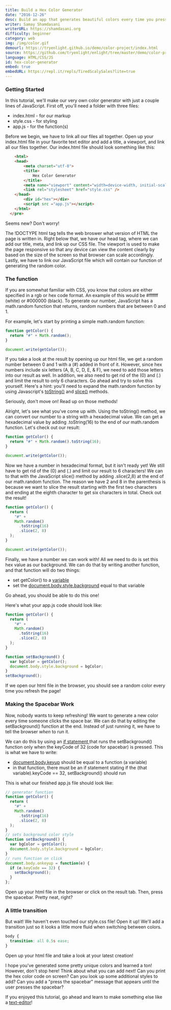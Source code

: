 ```yaml
---
title: Build a Hex Color Generator
date: "2016-12-26"
desc: Build an app that generates beautiful colors every time you press the spacebar with HTML/CSS/JS
writer: Samay Shamdasani
writerURL: https://shamdasani.org
difficulty: beginner
category: web
img: /img/color.gif
demourl: https://tryenlight.github.io/demo/color-project/index.html
source: https://github.com/tryenlight/enlight/tree/master/demo/color-project
language: HTML/CSS/JS
id: hex-color-generator
embed: true
embedURL: https://repl.it/repls/TiredScalySales?lite=true
---
```


### Getting Started

In this tutorial, we'll make our very own color generator with just a couple lines of JavaScript. First off, you'll need a folder with three files:

- index.html - for our markup
- style.css - for styling
- app.js - for the function(s)

Before we begin, we have to link all our files all together. Open up your index.html file in your favorite text editor and add a title, a viewport, and link all our files together. Our index.html file should look something like this:

```html
    <html>
    <head>
        <meta charset="utf-8">
        <title>
            Hex Color Generator
        </title>
        <meta name="viewport" content="width=device-width, initial-scale=1">
        <link rel="stylesheet" href="style.css" />
    </head>
	    <div id="hex"></div>
	    <script src ="app.js"></script>
    </html>
  </pre>
```

Seems new? Don't worry!

The !DOCTYPE html tag tells the web broswer what version of HTML the page is written in.
Right below that, we have our head tag, where we can add our title, meta, and link up our CSS file.
The viewport is used to make the page responsive so that any device can view the content clearly by based on
the size of the screen so that browser can scale accordingly. Lastly, we have to link our JavaScript file which
will contain our function of generating the random color.

### The function

If you are somewhat familiar with CSS, you know that colors are either specified in a rgb or hex code format. An example of this
would be #ffffff (white) or #000000 (black). To generate our number, JavaScript has a math.random function that returns, random numbers that are between 0 and 1.

For example, let's start by printing a simple math.random function:

```js
function getColor() {
  return "#" + Math.random();
}

document.write(getColor());
```

If you take a look at the result by opening up our html file, we get a random number between 0 and 1 with a (#) added in front of it. However, since hex numbers include six letters (A, B, C, D, E, & F), we need to add those letters into our result as well. In addition, we also need to get rid of the (0) and (.) and limit the result to only 6 characters.
Go ahead and try to solve this yourself. Here's a hint: you'll need to expand the math.random function by using Javascript's <a href="http://www.w3schools.com/jsref/jsref_tostring_number.asp" class="underline">toString()</a> and <a href="http://www.w3schools.com/jsref/jsref_slice_string.asp" class="underline">slice()</a> methods.

Seriously, don't move on! Read up on those methods!

Alright, let's see what you've come up with. Using the toString() method, we can convert our number to a string with a hexadecimal value. We can get a hexadecimal value by adding .toString(16) to the end of our math.random function. Let's check out our result:

```js
function getColor() {
  return "#" + Math.random().toString(16);
}

document.write(getColor());
```

Now we have a number in hexadecimal format, but it isn't ready yet! We still have to get rid of the (0) and (.) and limit our result to 6 characters! We can to that with the JavaScript slice() method by adding .slice(2,8) at the end of our math.random function.
The reason we have 2 and 8 in the parenthesis is because we want to slice the result starting with the first two characters and ending at the eighth character to get six characters in total. Check out the result!

```js
function getColor() {
  return (
    "#" +
    Math.random()
      .toString(16)
      .slice(2, 8)
  );
}

document.write(getColor());
```

Finally, we have a number we can work with! All we need to do is set this hex value
as our background. We can do that by writing another function, and that function will do two things:

- set getColor() to a <a href="http://www.w3schools.com/js/js_variables.asp" class="underline">variable</a>
- set the <a href="http://www.w3schools.com/jsref/prop_style_background.asp" class ="underline">document.body.style.background</a> equal to that variable

Go ahead, you should be able to do this one!

Here's what your app.js code should look like:

```js
function getColor() {
  return (
    "#" +
    Math.random()
      .toString(16)
      .slice(2, 8)
  );
}

function setBackground() {
  var bgColor = getColor();
  document.body.style.background = bgColor;
}
setBackground();
```

If we open our html file in the browser, you should see a random color every time you refresh the page!

### Making the Spacebar Work

Now, nobody wants to keep refreshing! We want to generate a new color every time someone clicks the space bar. We can do that by editing
the setBackground() function at the end. Instead of just running it, we have to tell the browser <i>when</i> to run it.

We can do this by using an <a href="http://www.w3schools.com/js/js_if_else.asp" class="underline">if statement </a> that runs the setBackground() function only when the keyCode of 32 (code for spacebar) is pressed. This is what we have to write:

- <a href="http://www.w3schools.com/jsref/event_onkeyup.asp" class="underline"> document.body.keyup</a> should be equal to a function (a variable)
- in that function, there must be an if statement stating if the (that variable).keyCode == 32, setBackground() should run

This is what our finished app.js file should look like:

```js
// generator function
function getColor() {
  return (
    "#" +
    Math.random()
      .toString(16)
      .slice(2, 8)
  );
}
// sets background color style
function setBackground() {
  var bgColor = getColor();
  document.body.style.background = bgColor;
}
// runs function on click
document.body.onkeyup = function(e) {
  if (e.keyCode == 32) {
    setBackground();
  }
};
```

Open up your html file in the browser or click on the result tab. Then, press the spacebar. Pretty neat, right?

### A little transition

But wait! We haven't even touched our style.css file! Open it up! We'll add a transition just so it looks a little more fluid when switching between colors.

```css
body {
  transition: all 0.5s ease;
}
```

Open up your html file and take a look at your latest creation!

I hope you've generated some pretty unique colors and learned a ton! However, don't stop here! Think about what you can add next! Can you print the hex color code on screen? Can you look up some additional styles to add? Can you add a "press the spacebar" message that appears until the user presses the spacebar?

If you enjoyed this tutorial, go ahead and learn to make something else like a <a href="text-editor" class="underline">text-editor</a>!

